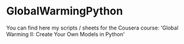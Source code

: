 # GlobalWarmingPython
You can find here my scripts / sheets for the Cousera course: 'Global Warming II: Create Your Own Models in Python'
